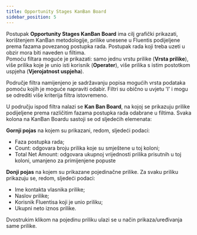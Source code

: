 ```yaml
---
title: Opportunity Stages KanBan Board
sidebar_position: 5
---
```


Postupak **Opportunity Stages KanBan Board** ima cilj grafički prikazati, korištenjem KanBan metodologije, prilike unesene u Fluentis podijeljene prema fazama povezanog postupka rada. Postupak rada koji treba uzeti u obzir mora biti naveden u filtima.   
Pomoću filtara moguće je prikazati: samo jednu vrstu prilike (**Vrsta prilike**), više prilika koje je unio isti korisnik (**Operater**), više prilika s istim postotkom uspjeha  (**Vjerojatnost uspjeha**).

Područje filtra namijenjeno je sadržavanju popisa mogućih vrsta podataka pomoću kojih je moguće napraviti odabir. Filtri su obično u uvjetu 'I' i mogu se odrediti više kriterija filtra istovremeno.

U području ispod filtra nalazi se **Kan Ban Board**, na kojoj se prikazuju prilike podijeljene prema različitim fazama postupka rada odabrane u filtima. Svaka kolona na KanBan Boardu sastoji se od sljedećih elemenata:

**Gornji pojas** na kojem su prikazani, redom, sljedeći podaci:  
- Faza postupka rada;  
- Count: odgovara broju prilika koje su smještene u toj koloni;  
- Total Net Amount: odgovara ukupnoj vrijednosti prilika prisutnih u toj koloni, umanjeno za primijenjene popuste  

**Donji pojas** na kojem su prikazane pojedinačne prilike. Za svaku priliku prikazuju se, redom, sljedeći podaci:  
- Ime kontakta vlasnika prilike;
- Naslov prilike;
- Korisnik Fluentisa koji je unio priliku;
- Ukupni neto iznos prilike.

Dvostrukim klikom na pojedinu priliku ulazi se u način prikaza/uređivanja same prilike.
